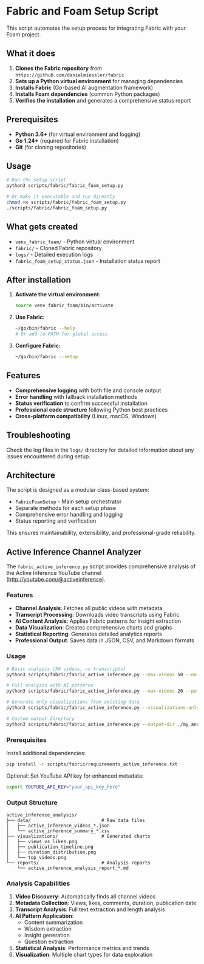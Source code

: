 # Fabric and Foam Setup Script

This script automates the setup process for integrating Fabric with your Foam project.

## What it does

1. **Clones the Fabric repository** from `https://github.com/danielmiessler/fabric`
2. **Sets up a Python virtual environment** for managing dependencies
3. **Installs Fabric** (Go-based AI augmentation framework)
4. **Installs Foam dependencies** (common Python packages)
5. **Verifies the installation** and generates a comprehensive status report

## Prerequisites

- **Python 3.6+** (for virtual environment and logging)
- **Go 1.24+** (required for Fabric installation)
- **Git** (for cloning repositories)

## Usage

```bash
# Run the setup script
python3 scripts/fabric/fabric_foam_setup.py

# Or make it executable and run directly
chmod +x scripts/fabric/fabric_foam_setup.py
./scripts/fabric/fabric_foam_setup.py
```

## What gets created

- `venv_fabric_foam/` - Python virtual environment
- `fabric/` - Cloned Fabric repository
- `logs/` - Detailed execution logs
- `fabric_foam_setup_status.json` - Installation status report

## After installation

1. **Activate the virtual environment:**

   ```bash
   source venv_fabric_foam/bin/activate
   ```

2. **Use Fabric:**

   ```bash
   ~/go/bin/fabric --help
   # Or add to PATH for global access
   ```

3. **Configure Fabric:**
   ```bash
   ~/go/bin/fabric --setup
   ```

## Features

- **Comprehensive logging** with both file and console output
- **Error handling** with fallback installation methods
- **Status verification** to confirm successful installation
- **Professional code structure** following Python best practices
- **Cross-platform compatibility** (Linux, macOS, Windows)

## Troubleshooting

Check the log files in the `logs/` directory for detailed information about any issues encountered during setup.

## Architecture

The script is designed as a modular class-based system:

- `FabricFoamSetup` - Main setup orchestrator
- Separate methods for each setup phase
- Comprehensive error handling and logging
- Status reporting and verification

This ensures maintainability, extensibility, and professional-grade reliability.

## Active Inference Channel Analyzer

The `fabric_active_inference.py` script provides comprehensive analysis of the Active Inference YouTube channel (http://youtube.com/@activeinference).

### Features

- **Channel Analysis**: Fetches all public videos with metadata
- **Transcript Processing**: Downloads video transcripts using Fabric
- **AI Content Analysis**: Applies Fabric patterns for insight extraction
- **Data Visualization**: Creates comprehensive charts and graphs
- **Statistical Reporting**: Generates detailed analytics reports
- **Professional Output**: Saves data in JSON, CSV, and Markdown formats

### Usage

```bash
# Basic analysis (50 videos, no transcripts)
python3 scripts/fabric/fabric_active_inference.py --max-videos 50 --no-transcripts

# Full analysis with AI patterns
python3 scripts/fabric/fabric_active_inference.py --max-videos 20 --patterns summarize extract_wisdom extract_ideas

# Generate only visualizations from existing data
python3 scripts/fabric/fabric_active_inference.py --visualizations-only

# Custom output directory
python3 scripts/fabric/fabric_active_inference.py --output-dir ./my_analysis
```

### Prerequisites

Install additional dependencies:

```bash
pip install -r scripts/fabric/requirements_active_inference.txt
```

Optional: Set YouTube API key for enhanced metadata:

```bash
export YOUTUBE_API_KEY="your_api_key_here"
```

### Output Structure

```
active_inference_analysis/
├── data/                          # Raw data files
│   ├── active_inference_videos_*.json
│   └── active_inference_summary_*.csv
├── visualizations/                # Generated charts
│   ├── views_vs_likes.png
│   ├── publication_timeline.png
│   ├── duration_distribution.png
│   └── top_videos.png
└── reports/                       # Analysis reports
    └── active_inference_analysis_report_*.md
```

### Analysis Capabilities

1. **Video Discovery**: Automatically finds all channel videos
2. **Metadata Collection**: Views, likes, comments, duration, publication date
3. **Transcript Analysis**: Full text extraction and length analysis
4. **AI Pattern Application**:
   - Content summarization
   - Wisdom extraction
   - Insight generation
   - Question extraction
5. **Statistical Analysis**: Performance metrics and trends
6. **Visualization**: Multiple chart types for data exploration
